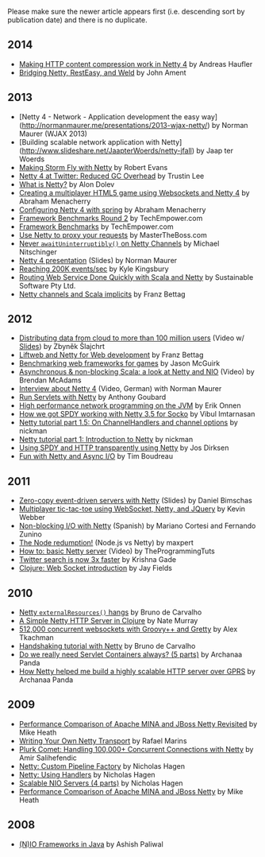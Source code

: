 Please make sure the newer article appears first (i.e. descending sort by publication date) and there is no duplicate.

## 2014
* [Making HTTP content compression work in Netty 4](http://andreas.haufler.info/2014/01/making-http-content-compression-work-in.html) by Andreas Haufler
* [Bridging Netty, RestEasy, and Weld](http://john-ament.blogspot.com/2014/01/bridging-netty-resteasy-and-weld.html) by John Ament

## 2013
* [Netty 4 - Network - Application development the easy way] (http://normanmaurer.me/presentations/2013-wjax-netty/) by Norman Maurer (WJAX 2013)
* [Building scalable network application with Netty] (http://www.slideshare.net/JaapterWoerds/netty-jfall) by Jaap ter Woerds
* [Making Storm Fly with Netty](http://yahooeng.tumblr.com/post/64758709722/making-storm-fly-with-netty) by Robert Evans
* [Netty 4 at Twitter: Reduced GC Overhead](https://blog.twitter.com/2013/netty-4-at-twitter-reduced-gc-overhead) by Trustin Lee
* [What is Netty?](http://ayedo.github.io/netty/2013/06/19/what-is-netty.html) by Alon Dolev
* [Creating a multiplayer HTML5 game using Websockets and Netty 4](http://nerdronix.blogspot.com/2013/06/creating-multiplayer-game-using-html-5.html) by Abraham Menacherry
* [Configuring Netty 4 with spring](http://nerdronix.blogspot.com/2013/06/netty-4-configuration-using-spring-maven.html) by Abraham Menacherry
* [Framework Benchmarks Round 2](http://www.techempower.com/blog/2013/04/05/frameworks-round-2/) by TechEmpower.com
* [Framework Benchmarks](http://www.techempower.com/blog/2013/03/28/framework-benchmarks/) by TechEmpower.com
* [Use Netty to proxy your requests](http://www.mastertheboss.com/netty/use-netty-to-proxy-your-requests) by MasterTheBoss.com
* [Never `awaitUninterruptibly()` on Netty Channels](http://nitschinger.at/Never-await-Uninterruptibly-on-Netty-Channels) by Michael Nitschinger
* [Netty 4 presentation](http://de.slideshare.net/normanmaurer/netty4) (Slides) by Norman Maurer
* [Reaching 200K events/sec](http://aphyr.com/posts/269-reaching-200k-events-sec) by Kyle Kingsbury
* [Routing Web Service Done Quickly with Scala and Netty](http://blog.sustainablesoftware.com.au/2013/01/21/routing-web-service-done-quickly-with-scala-and-netty/) by Sustainable Software Pty Ltd.
* [Netty channels and Scala implicits](http://uberblo.gs/2013/01/netty-channels-with-scala-implicits) by Franz Bettag

## 2012

* [Distributing data from cloud to more than 100 million users](http://www.youtube.com/watch?v=xRmh65mE1Qc) (Video w/ [Slides](http://java.cz/dwn/1003/70613_cloud_distr_nc.pdf)) by Zbyněk Šlajchrt
* [Liftweb and Netty for Web development](http://www.slideshare.net/theoengland/liftweb-and-netty-for-web-developmentkey) by Franz Bettag
* [Benchmarking web frameworks for games](http://blog.juiceboxmobile.com/2012/11/20/benchmarking-web-frameworks-for-games/) by Jason McGuirk
* [Asynchronous & non-blocking Scala: a look at Netty and NIO](http://vimeo.com/53402471) (Video) by Brendan McAdams
* [Interview about Netty 4](http://www.youtube.com/watch?v=VBOvIxXITDM&list=UUOFxxGt-PmzYGy5wnNVuReg&index=4&feature=plcp) (Video, German) with Norman Maurer
* [Run Servlets with Netty](http://www.jroller.com/agoubard/entry/run_servlets_with_netty#.USMIPDWNKUo) by Anthony Goubard
* [High performance network programming on the JVM](http://www.slideshare.net/eonnen/high-performance-network-programming-on-the-jvm-oscon-2012) by Erik Onnen
* [How we got SPDY working with Netty 3.5 for Socko](http://sockoweb.org/2012/06/19/spdy-netty.html) by Vibul Imtarnasan
* [Netty tutorial part 1.5: On ChannelHandlers and channel options](http://seeallhearall.blogspot.com/2012/06/netty-tutorial-part-15-on-channel.html) by nickman
* [Netty tutorial part 1: Introduction to Netty](http://seeallhearall.blogspot.com/2012/05/netty-tutorial-part-1-introduction-to.html) by nickman
* [Using SPDY and HTTP transparently using Netty](http://www.smartjava.org/content/using-spdy-and-http-transparently-using-netty) by Jos Dirksen
* [Fun with Netty and Async I/O](http://timboudreau.com/blog/Fun_with_Netty_and_Async_IO/read) by Tim Boudreau

## 2011

* [Zero-copy event-driven servers with Netty](http://de.slideshare.net/danbim/zerocopy-eventdriven-servers-with-netty) (Slides) by Daniel Bimschas
* [Multiplayer tic-tac-toe using WebSocket, Netty, and JQuery](http://kevinwebber.ca/blog/2011/11/2/multiplayer-tic-tac-toe-in-java-using-the-websocket-api-nett.html) by Kevin Webber
* [Non-blocking I/O with Netty](http://www.slideshare.net/zaubersoftware/non-blocking-io-with-netty) (Spanish) by Mariano Cortesi and Fernando Zunino
* [The Node redumption!](http://blog.creapptives.com/post/9924551244/the-node-redumption) (Node.js vs Netty) by maxpert
* [How to: basic Netty server](http://www.youtube.com/watch?v=aI_bvkT94sA) (Video) by TheProgrammingTuts
* [Twitter search is now 3x faster](http://engineering.twitter.com/2011/04/twitter-search-is-now-3x-faster_1656.html) by Krishna Gade
* [Clojure: Web Socket introduction](http://blog.jayfields.com/2011/02/clojure-web-socket-introduction.html) by Jay Fields

## 2010

* [Netty `externalResources()` hangs](http://biasedbit.com/netty-releaseexternalresources-hangs/) by Bruno de Carvalho
* [A Simple Netty HTTP Server in Clojure](http://eigenjoy.com/2010/07/30/a-simple-netty-http-server-in-clojure/) by Nate Murray
* [512,000 concurrent websockets with Groovy++ and Gretty](http://groovy.dzone.com/articles/512000-concurrent-websockets) by Alex Tkachman
* [Handshaking tutorial with Netty](http://biasedbit.com/handshaking-tutorial-with-netty/) by Bruno de Carvalho
* [Do we really need Servlet Containers always? (5 parts)](http://thesoftwarekraft.blogspot.com/2010/07/do-we-really-need-servlet-containers.html) by Archanaa Panda
* [How Netty helped me build a highly scalable HTTP server over GPRS](http://thesoftwarekraft.blogspot.com/2010/07/how-jboss-netty-helped-me-build-highly.html) by Archanaa Panda

## 2009

* [Performance Comparison of Apache MINA and JBoss Netty Revisited](http://blog.toadhead.net/index.php/2009/11/25/performance-comparison-of-apache-mina-and-jboss-netty-revisited/) by Mike Heath
* [Writing Your Own Netty Transport](http://rafaelmarins.com/pub/writing-your-own-netty-transport) by Rafael Marins
* [Plurk Comet: Handling 100,000+ Concurrent Connections with Netty](http://amix.dk/blog/post/19456) by Amir Salihefendic
* [Netty: Custom Pipeline Factory](http://www.znetdevelopment.com/blogs/2009/04/23/netty-custom-pipeline-factory/) by Nicholas Hagen
* [Netty: Using Handlers](http://www.znetdevelopment.com/blogs/2009/04/21/netty-using-handlers/) by Nicholas Hagen
* [Scalable NIO Servers (4 parts)](http://www.znetdevelopment.com/blogs/2009/04/07/scalable-nio-servers-part-1-performance/) by Nicholas Hagen
* [Performance Comparison of Apache MINA and JBoss Netty](http://blog.toadhead.net/index.php/2009/03/03/performance-comparison-of-apache-mina-and-jboss-netty/) by Mike Heath

## 2008

* [(N)IO Frameworks in Java](http://www.ashishpaliwal.com/blog/2008/10/nio-frameworks-in-java/) by Ashish Paliwal